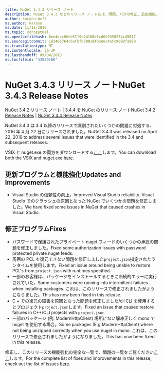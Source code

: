 ```yaml
---
title: NuGet 3.4.3 リリース ノート
description: NuGet 3.4.3 などのリリース ノートには、問題、バグの修正、追加機能、および Dcr が知られています。
author: karann-msft
ms.author: karann
ms.date: 11/11/2016
ms.topic: conceptual
ms.openlocfilehash: 6ee4ecc06eb5119e24108d1cd6d2050254c45817
ms.sourcegitcommit: 1d1406764c6af5fb7801d462e0c4afc9092fa569
ms.translationtype: MT
ms.contentlocale: ja-JP
ms.lasthandoff: 09/04/2018
ms.locfileid: "43549166"
---
```

# <a name="nuget-343-release-notes"></a><span data-ttu-id="b35cc-103">NuGet 3.4.3 リリース ノート</span><span class="sxs-lookup"><span data-stu-id="b35cc-103">NuGet 3.4.3 Release Notes</span></span>

<span data-ttu-id="b35cc-104">[NuGet 3.4.2 リリース ノート](../release-notes/nuget-3.4.2.md) | [3.4.4 を NuGet のリリース ノート](../release-notes/nuget-3.4.4.md)</span><span class="sxs-lookup"><span data-stu-id="b35cc-104">[NuGet 3.4.2 Release Notes](../release-notes/nuget-3.4.2.md) | [NuGet 3.4.4 Release Notes](../release-notes/nuget-3.4.4.md)</span></span>

<span data-ttu-id="b35cc-105">NuGet 3.4.3 は 3.4 以降のリリースで識別されたいくつかの問題に対処する、2016 年 4 月 22 日にリリースされました。</span><span class="sxs-lookup"><span data-stu-id="b35cc-105">NuGet 3.4.3 was released on April 22, 2016 to address several issues that were identified in the 3.4 and subsequent releases.</span></span>

<span data-ttu-id="b35cc-106">VSIX と nuget.exe の両方をダウンロードする[ここ](https://dist.nuget.org/index.html)します。</span><span class="sxs-lookup"><span data-stu-id="b35cc-106">You can download both the VSIX and nuget.exe [here](https://dist.nuget.org/index.html).</span></span>

## <a name="updates-and-improvements"></a><span data-ttu-id="b35cc-107">更新プログラムと機能強化</span><span class="sxs-lookup"><span data-stu-id="b35cc-107">Updates and Improvements</span></span>

* <span data-ttu-id="b35cc-108">Visual Studio の信頼性の向上。</span><span class="sxs-lookup"><span data-stu-id="b35cc-108">Improved Visual Studio reliability.</span></span> <span data-ttu-id="b35cc-109">Visual Studio でのクラッシュの原因となった NuGet でいくつかの問題を修正しました。</span><span class="sxs-lookup"><span data-stu-id="b35cc-109">We have fixed some issues in NuGet that caused crashes in Visual Studio.</span></span>

## <a name="fixes"></a><span data-ttu-id="b35cc-110">修正プログラム</span><span class="sxs-lookup"><span data-stu-id="b35cc-110">Fixes</span></span>

* <span data-ttu-id="b35cc-111">パスワードで保護されたプライベート nuget フィードのいくつかの承認の問題を修正しました。</span><span class="sxs-lookup"><span data-stu-id="b35cc-111">Fixed some authorization issues with password protected private nuget feeds.</span></span>
* <span data-ttu-id="b35cc-112">周囲の PCL を復元できない問題を修正しました`project.json`指定されたランタイムを使用します。</span><span class="sxs-lookup"><span data-stu-id="b35cc-112">Fixed an issue around being unable to restore PCL's from `project.json` with runtimes specified.</span></span>
* <span data-ttu-id="b35cc-113">一部のお客様は、パッケージをインストールするときに断続的エラーに実行されていた。</span><span class="sxs-lookup"><span data-stu-id="b35cc-113">Some customers were running into intermittent failures when installing packages.</span></span> <span data-ttu-id="b35cc-114">これは、このリリースで修正されましたがようになりました。</span><span class="sxs-lookup"><span data-stu-id="b35cc-114">This has now been fixed in this release.</span></span>
* <span data-ttu-id="b35cc-115">C + での復元の障害を原因となった問題を修正しました/cli CLI を使用するとプロジェクト`project.json`します。</span><span class="sxs-lookup"><span data-stu-id="b35cc-115">Fixed an issue that caused restore failures in C++/CLI projects with `project.json`.</span></span>
* <span data-ttu-id="b35cc-116">一部のパッケージ (例: ModernHttpClient) 場所にない解凍正しく mono で nuget を使用する場合。</span><span class="sxs-lookup"><span data-stu-id="b35cc-116">Some packages (E.g ModernHttpClient) where not being unzipped correctly when you use nuget in mono.</span></span> <span data-ttu-id="b35cc-117">これは、このリリースで修正されましたがようになりました。</span><span class="sxs-lookup"><span data-stu-id="b35cc-117">This has now been fixed in this release.</span></span>

<span data-ttu-id="b35cc-118">修正し、このリリースの機能強化の完全な一覧で、問題の一覧をご覧ください[ここ](https://github.com/NuGet/Home/issues?q=is%3Aissue+milestone%3A3.4.3+is%3Aclosed)します。</span><span class="sxs-lookup"><span data-stu-id="b35cc-118">For the complete list of fixes and improvements in this release, check out the list of issues [here](https://github.com/NuGet/Home/issues?q=is%3Aissue+milestone%3A3.4.3+is%3Aclosed).</span></span>